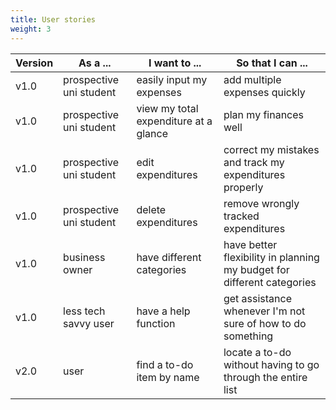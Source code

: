 ```yaml
---
title: User stories
weight: 3
---
```


| Version | As a ...                | I want to ...                         | So that I can ...                                                      |
| ------- | ----------------------- | ------------------------------------- | ---------------------------------------------------------------------- |
| v1.0    | prospective uni student | easily input my expenses              | add multiple expenses quickly                                          |
| v1.0    | prospective uni student | view my total expenditure at a glance | plan my finances well                                                  |
| v1.0    | prospective uni student | edit expenditures                     | correct my mistakes and track my expenditures properly                 |
| v1.0    | prospective uni student | delete expenditures                   | remove wrongly tracked expenditures                                    |
| v1.0    | business owner          | have different categories             | have better flexibility in planning my budget for different categories |
| v1.0    | less tech savvy user    | have a help function                  | get assistance whenever I'm not sure of how to do something            |
| v2.0    | user                    | find a to-do item by name             | locate a to-do without having to go through the entire list            |
